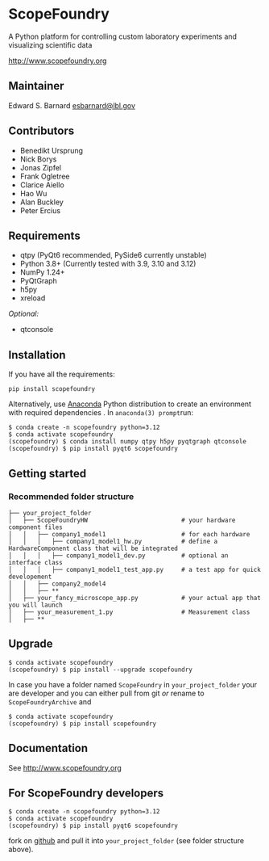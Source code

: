 ScopeFoundry
============

A Python platform for controlling custom laboratory 
experiments and visualizing scientific data

<http://www.scopefoundry.org>

Maintainer
----------

Edward S. Barnard <esbarnard@lbl.gov>

Contributors
------------

* Benedikt Ursprung
* Nick Borys
* Jonas Zipfel
* Frank Ogletree
* Clarice Aiello
* Hao Wu
* Alan Buckley
* Peter Ercius


Requirements
------------

* qtpy (PyQt6 recommended, PySide6 currently unstable)
* Python 3.8+ (Currently tested with 3.9, 3.10 and 3.12)
* NumPy 1.24+
* PyQtGraph
* h5py
* xreload

_Optional:_

* qtconsole


Installation
------------

If you have all the requirements:

```
pip install scopefoundry
```

Alternatively, use [Anaconda]([https://www.anaconda.com/download/success) Python distribution to create an environment with required dependencies . In `anaconda(3) prompt`run:

```
$ conda create -n scopefoundry python=3.12
$ conda activate scopefoundry
(scopefoundry) $ conda install numpy qtpy h5py pyqtgraph qtconsole
(scopefoundry) $ pip install pyqt6 scopefoundry
```

## Getting started



### Recommended folder structure

```
├── your_project_folder
│   ├── ScopeFoundryHW   						# your hardware component files
│   │	├── company1_model1						# for each hardware
│   │	│	├── company1_model1_hw.py			# define a HardwareComponent class that will be integrated
│   │	│	├── company1_model1_dev.py			# optional an interface class 
│   │	│	├── company1_model1_test_app.py		# a test app for quick developement
│   │	├── company2_model4
│   │	├── **
│   ├── your_fancy_microscope_app.py 			# your actual app that you will launch
│   ├── your_measurement_1.py				    # Measurement class 
│   ├── **
```



Upgrade
-------

```
$ conda activate scopefoundry
(scopefoundry) $ pip install --upgrade scopefoundry
```

In case you have a folder named `ScopeFoundry` in `your_project_folder` your are developer and you can either pull from git *or* rename to `ScopeFoundryArchive` and

```
$ conda activate scopefoundry
(scopefoundry) $ pip install scopefoundry
```


Documentation
-------------

See <http://www.scopefoundry.org>

For ScopeFoundry developers
---------------


```
$ conda create -n scopefoundry python=3.12
$ conda activate scopefoundry
(scopefoundry) $ pip install pyqt6 scopefoundry
```

fork on [github](https://github.com/ScopeFoundry/ScopeFoundry) and pull it into `your_project_folder` (see folder structure above).

